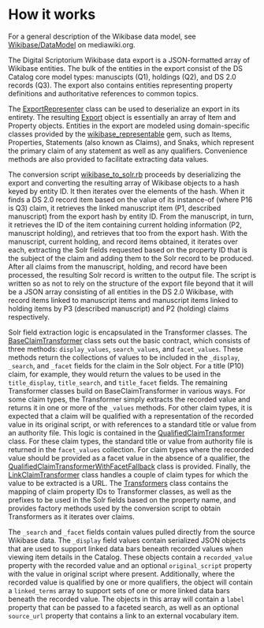 # How it works

For a general description of the Wikibase data model, see [Wikibase/DataModel](https://www.mediawiki.org/wiki/Wikibase/DataModel) on mediawiki.org.

The Digital Scriptorium Wikibase data export is a JSON-formatted array of Wikibase entities. The bulk of the entities in the export consist of the DS Catalog core model types: manuscipts (Q1), holdings (Q2), and DS 2.0 records (Q3). The export also contains entities representing property definitions and authoritative references to common topics.

The [ExportRepresenter](../lib/digital_scriptorium/export_representer.rb) class can be used to deserialize an export in its entirety. The resulting [Export](../lib/digital_scriptorium/export.rb) object is essentially an array of Item and Property objects. Entities in the export are modeled using domain-specific classes provided by the [wikibase_representable](https://rubygems.org/gems/wikibase_representable) gem, such as Items, Properties, Statements (also known as Claims), and Snaks, which represent the primary claim of any statement as well as any qualifiers. Convenience methods are also provided to facilitate extracting data values.

The conversion script [wikibase_to_solr.rb](https://github.com/mdholloway/hxs-blacklight/blob/main/lib/wikibase_to_solr.rb) proceeds by deserializing the export and converting the resulting array of Wikibase objects to a hash keyed by entity ID. It then iterates over the elements of the hash. When it finds a DS 2.0 record item based on the value of its instance-of (where P16 is Q3) claim, it retrieves the linked manuscript item (P1, described manuscript) from the export hash by entity ID. From the manuscript, in turn, it retrieves the ID of the item containing current holding information (P2, manuscript holding), and retrieves that too from the export hash. With the manuscript, current holding, and record items obtained, it iterates over each, extracting the Solr fields requested based on the property ID that is the subject of the claim and adding them to the Solr record to be produced. After all claims from the manuscript, holding, and record have been processed, the resulting Solr record is written to the output file. The script is written so as not to rely on the structure of the export file beyond that it will be a JSON array consisting of all entities in the DS 2.0 Wikibase, with record items linked to manuscript items and manuscript items linked to holding items by P3 (described manuscript) and P2 (holding) claims respectively.

Solr field extraction logic is encapsulated in the Transformer classes. The [BaseClaimTransformer](../lib/digital_scriptorium/transformers/base_claim_transformer.rb) class sets out the basic contract, which consists of three methods: `display_values`, `search_values`, and `facet_values`. These methods return the collections of values to be included in the `_display`, `_search`, and `_facet` fields for the claim in the Solr object. For a title (P10) claim, for example, they would return the values to be used in the `title_display`, `title_search`, and `title_facet` fields. The remaining Transformer classes build on BaseClaimTransformer in various ways. For some claim types, the Transformer simply extracts the recorded value and returns it in one or more of the `_values` methods. For other claim types, it is expected that a claim will be qualified with a representation of the recorded value in its original script, or with references to a standard title or value from an authority file. This logic is contained in the [QualifiedClaimTransformer](../lib/digital_scriptorium/transformers/qualified_claim_transformer.rb) class. For these claim types, the standard title or value from authority file is returned in the `facet_values` collection. For claim types where the recorded value should be provided as a facet value in the absence of a qualifier, the [QualifiedClaimTransformerWithFacetFallback](../lib/digital_scriptorium/transformers/qualified_claim_transformer_with_facet_fallback.rb) class is provided. Finally, the [LinkClaimTransformer](../lib/digital_scriptorium/transformers/link_claim_transformer.rb) class handles a couple of claim types for which the value to be extracted is a URL. The [Transformers](../lib/digital_scriptorium/transformers.rb) class contains the mapping of claim property IDs to Transformer classes, as well as the prefixes to be used in the Solr fields based on the property name, and provides factory methods used by the conversion script to obtain Transformers as it iterates over claims.

The `_search` and `_facet` fields contain values pulled directly from the source Wikibase data. The `_display` field values contain serialized JSON objects that are used to support linked data bars beneath recorded values when viewing item details in the Catalog. These objects contain a `recorded_value` property with the recorded value and an optional `original_script` property with the value in original script where present. Additionally, where the recorded value is qualified by one or more qualifiers, the object will contain a `linked_terms` array to support sets of one or more linked data bars beneath the recorded value. The objects in this array will contain a `label` property that can be passed to a faceted search, as well as an optional `source_url` property that contains a link to an external vocabulary item.
